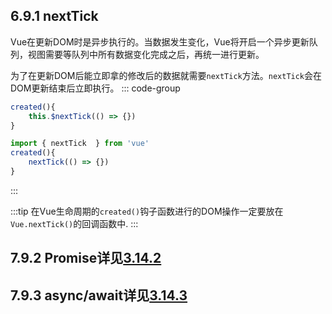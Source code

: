 
## 6.9.1 nextTick
Vue在更新DOM时是异步执行的。当数据发生变化，Vue将开启一个异步更新队列，视图需要等队列中所有数据变化完成之后，再统一进行更新。

为了在更新DOM后能立即拿的修改后的数据就需要`nextTick`方法。`nextTick`会在DOM更新结束后立即执行。
::: code-group  
```js [Vue2]
created(){
    this.$nextTick(() => {})
}
```  

```js [Vue3]
import { nextTick  } from 'vue'
created(){
    nextTick(() => {})
}
```
:::

:::tip
在Vue生命周期的`created()`钩子函数进行的DOM操作一定要放在`Vue.nextTick()`的回调函数中.
:::

## 7.9.2 Promise详见[3.14.2](/frontend/javascript/sync_asyn#_3-14-2promise)
## 7.9.3 async/await详见[3.14.3](/frontend/javascript/sync_asyn#_3-14-3async-await)